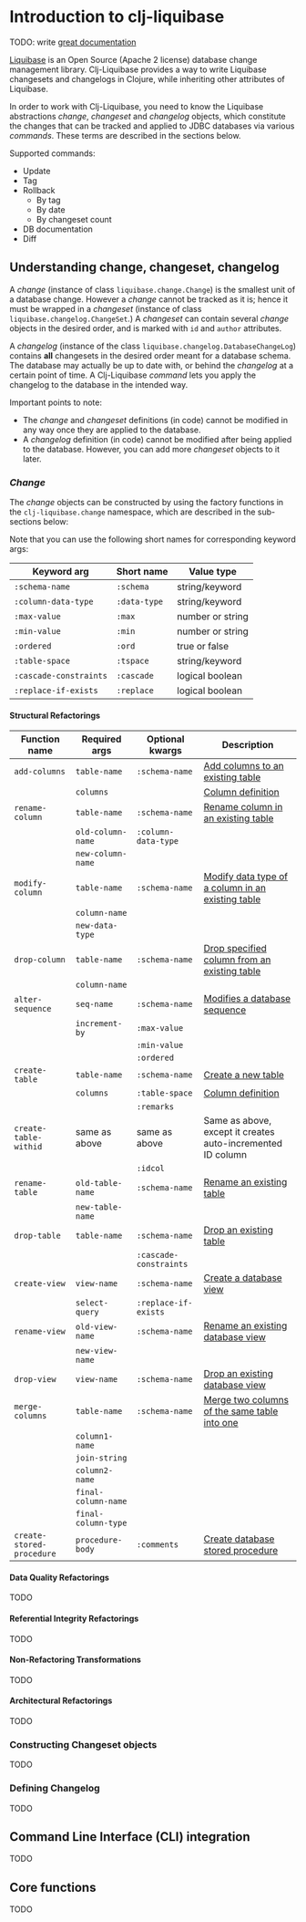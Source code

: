 # Introduction to clj-liquibase

TODO: write [great documentation](http://jacobian.org/writing/great-documentation/what-to-write/)

[Liquibase](http://liquibase.org/) is an Open Source (Apache 2 license) database
change management library. Clj-Liquibase provides a way to write Liquibase
changesets and changelogs in Clojure, while inheriting other attributes of
Liquibase.

In order to work with Clj-Liquibase, you need to know the Liquibase abstractions
_change_, _changeset_ and _changelog_ objects, which constitute the changes that
can be tracked and applied to JDBC databases via various _commands_. These terms
are described in the sections below.

Supported commands:

* Update
* Tag
* Rollback
  * By tag
  * By date
  * By changeset count
* DB documentation
* Diff

## Understanding change, changeset, changelog

A _change_ (instance of class `liquibase.change.Change`) is the smallest unit of
a database change. However a _change_ cannot be tracked as it is; hence it must
be wrapped in a _changeset_ (instance of class `liquibase.changelog.ChangeSet`.)
A _changeset_ can contain several _change_ objects in the desired order, and is
marked with `id` and `author` attributes.

A _changelog_ (instance of the class `liquibase.changelog.DatabaseChangeLog`)
contains **all** changesets in the desired order meant for a database schema.
The database may actually be up to date with, or behind the _changelog_ at a
certain point of time. A Clj-Liquibase _command_ lets you apply the changelog
to the database in the intended way.

Important points to note:

* The _change_ and _changeset_ definitions (in code) cannot be modified in any
  way once they are applied to the database.
* A _changelog_ definition (in code) cannot be modified after being applied to
  the database. However, you can add more _changeset_ objects to it later.


### _Change_

The _change_ objects can be constructed by using the factory functions in the
`clj-liquibase.change` namespace, which are described in the sub-sections below:

Note that you can use the following short names for corresponding keyword args:

| Keyword arg            | Short name   | Value type       |
|------------------------|--------------|------------------|
| `:schema-name`         | `:schema`    | string/keyword   |
| `:column-data-type`    | `:data-type` | string/keyword   |
| `:max-value`           | `:max`       | number or string |
| `:min-value`           | `:min`       | number or string |
| `:ordered`             | `:ord`       | true or false    |
| `:table-space`         | `:tspace`    | string/keyword   |
| `:cascade-constraints` | `:cascade`   | logical boolean  |
| `:replace-if-exists`   | `:replace`   | logical boolean  |

#### Structural Refactorings

| Function name             | Required args       | Optional kwargs        | Description |
|---------------------------|---------------------|------------------------|-------------|
| `add-columns`             | `table-name`        | `:schema-name`         | [Add columns to an existing table](http://www.liquibase.org/manual/add_column) |
|                           | `columns`           |                        | [Column definition](http://www.liquibase.org/manual/column) |
| `rename-column`           | `table-name`        | `:schema-name`         | [Rename column in an existing table](http://www.liquibase.org/manual/rename_column) |
|                           | `old-column-name`   | `:column-data-type`    ||
|                           | `new-column-name`   |||
| `modify-column`           | `table-name`        | `:schema-name`         | [Modify data type of a column in an existing table](http://www.liquibase.org/manual/modify_column) |
|                           | `column-name`       |                        ||
|                           | `new-data-type`     |||
| `drop-column`             | `table-name`        | `:schema-name`         | [Drop specified column from an existing table](http://www.liquibase.org/manual/drop_column) |
|                           | `column-name`       |                        ||
| `alter-sequence`          | `seq-name`          | `:schema-name`         | [Modifies a database sequence](http://www.liquibase.org/manual/alter_sequence) |
|                           | `increment-by`      | `:max-value`           ||
|                           |                     | `:min-value`           ||
|                           |                     | `:ordered`             ||
| `create-table`            | `table-name`        | `:schema-name`         | [Create a new table](http://www.liquibase.org/manual/create_table) |
|                           | `columns`           | `:table-space`         | [Column definition](http://www.liquibase.org/manual/column) |
|                           |                     | `:remarks`             ||
| `create-table-withid`     | same as above       | same as above          | Same as above, except it creates auto-incremented ID column |
|                           |                     | `:idcol`               ||
| `rename-table`            | `old-table-name`    | `:schema-name`         | [Rename an existing table](http://www.liquibase.org/manual/rename_table) |
|                           | `new-table-name`    |                        ||
| `drop-table`              | `table-name`        | `:schema-name`         | [Drop an existing table](http://www.liquibase.org/manual/drop_table) |
|                           |                     | `:cascade-constraints` ||
| `create-view`             | `view-name`         | `:schema-name`         | [Create a database view](http://www.liquibase.org/manual/create_view) |
|                           | `select-query`      | `:replace-if-exists`   ||
| `rename-view`             | `old-view-name`     | `:schema-name`         | [Rename an existing database view](http://www.liquibase.org/manual/rename_view) |
|                           | `new-view-name`     |                        ||
| `drop-view`               | `view-name`         | `:schema-name`         | [Drop an existing database view](http://www.liquibase.org/manual/drop_view) |
| `merge-columns`           | `table-name`        | `:schema-name`         | [Merge two columns of the same table into one](http://www.liquibase.org/manual/merge_columns) |
|                           | `column1-name`      |                        ||
|                           | `join-string`       |||
|                           | `column2-name`      |||
|                           | `final-column-name` |||
|                           | `final-column-type` |||
| `create-stored-procedure` | `procedure-body`    | `:comments`            | [Create database stored procedure](http://www.liquibase.org/manual/create_stored_procedure) |

#### Data Quality Refactorings

TODO

#### Referential Integrity Refactorings

TODO

#### Non-Refactoring Transformations

TODO

#### Architectural Refactorings

TODO

### Constructing Changeset objects

TODO

### Defining Changelog

TODO

## Command Line Interface (CLI) integration

TODO

## Core functions

TODO
